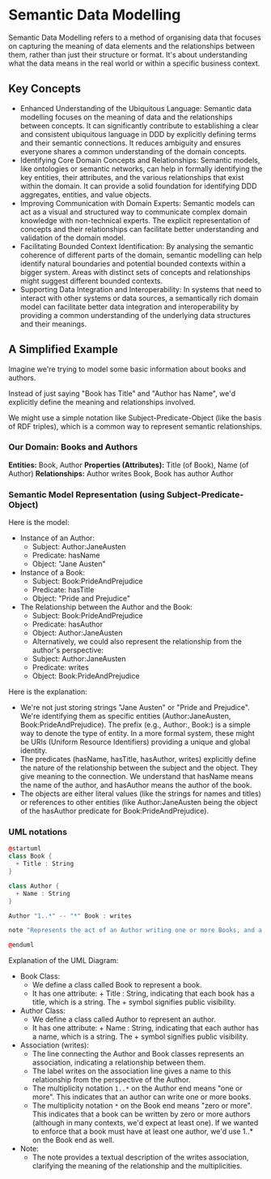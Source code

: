 # Semantic Data Modelling

Semantic Data Modelling refers to a method of organising data that focuses on capturing the meaning of data elements and the relationships between them, rather than just their structure or format. It's about understanding what the data means in the real world or within a specific business context.

## Key Concepts

* Enhanced Understanding of the Ubiquitous Language: Semantic data modelling focuses on the meaning of data and the relationships between concepts. It can significantly contribute to establishing a clear and consistent ubiquitous language in DDD by explicitly defining terms and their semantic connections. It reduces ambiguity and ensures everyone shares a common understanding of the domain concepts.
* Identifying Core Domain Concepts and Relationships: Semantic models, like ontologies or semantic networks, can help in formally identifying the key entities, their attributes, and the various relationships that exist within the domain. It can provide a solid foundation for identifying DDD aggregates, entities, and value objects.
* Improving Communication with Domain Experts: Semantic models can act as a visual and structured way to communicate complex domain knowledge with non-technical experts. The explicit representation of concepts and their relationships can facilitate better understanding and validation of the domain model.
* Facilitating Bounded Context Identification: By analysing the semantic coherence of different parts of the domain, semantic modelling can help identify natural boundaries and potential bounded contexts within a bigger system. Areas with distinct sets of concepts and relationships might suggest different bounded contexts.
* Supporting Data Integration and Interoperability: In systems that need to interact with other systems or data sources, a semantically rich domain model can facilitate better data integration and interoperability by providing a common understanding of the underlying data structures and their meanings.

## A Simplified Example

Imagine we're trying to model some basic information about books and authors.

Instead of just saying "Book has Title" and "Author has Name", we'd explicitly define the meaning and relationships involved.

We might use a simple notation like Subject-Predicate-Object (like the basis of RDF triples), which is a common way to represent semantic relationships.

### Our Domain: Books and Authors

**Entities:** Book, Author
**Properties (Attributes):** Title (of Book), Name (of Author)
**Relationships:** Author writes Book, Book has author Author

### Semantic Model Representation (using Subject-Predicate-Object)

Here is the model:

* Instance of an Author:
  * Subject: Author:JaneAusten
  * Predicate: hasName
  * Object: "Jane Austen"
* Instance of a Book:
  * Subject: Book:PrideAndPrejudice
  * Predicate: hasTitle
  * Object: "Pride and Prejudice"
* The Relationship between the Author and the Book:
  * Subject: Book:PrideAndPrejudice
  * Predicate: hasAuthor
  * Object: Author:JaneAusten
  * Alternatively, we could also represent the relationship from the author's perspective:
  * Subject: Author:JaneAusten
  * Predicate: writes
  * Object: Book:PrideAndPrejudice

Here is the explanation:

* We're not just storing strings "Jane Austen" or "Pride and Prejudice". We're identifying them as specific entities (Author:JaneAusten, Book:PrideAndPrejudice). The prefix (e.g., Author:, Book:) is a simple way to denote the type of entity. In a more formal system, these might be URIs (Uniform Resource Identifiers) providing a unique and global identity.
* The predicates (hasName, hasTitle, hasAuthor, writes) explicitly define the nature of the relationship between the subject and the object. They give meaning to the connection. We understand that hasName means the name of the author, and hasAuthor means the author of the book.
* The objects are either literal values (like the strings for names and titles) or references to other entities (like Author:JaneAusten being the object of the hasAuthor predicate for Book:PrideAndPrejudice).

### UML notations

```cpp
@startuml
class Book {
  + Title : String
}

class Author {
  + Name : String
}

Author "1..*" -- "*" Book : writes

note "Represents the act of an Author writing one or more Books, and a Book being written by one or more Authors." as WritesAssociation

@enduml
```

Explanation of the UML Diagram:

* Book Class:
  * We define a class called Book to represent a book.
  * It has one attribute: + Title : String, indicating that each book has a title, which is a string. The + symbol signifies public visibility.
* Author Class:
  * We define a class called Author to represent an author.
  * It has one attribute: + Name : String, indicating that each author has a name, which is a string. The + symbol signifies public visibility.
* Association (writes):
  * The line connecting the Author and Book classes represents an association, indicating a relationship between them.
  * The label writes on the association line gives a name to this relationship from the perspective of the Author.
  * The multiplicity notation `1..*` on the Author end means "one or more". This indicates that an author can write one or more books.
  * The multiplicity notation `*` on the Book end means "zero or more". This indicates that a book can be written by zero or more authors (although in many contexts, we'd expect at least one). If we wanted to enforce that a book must have at least one author, we'd use 1..* on the Book end as well.
* Note:
  * The note provides a textual description of the writes association, clarifying the meaning of the relationship and the multiplicities.
